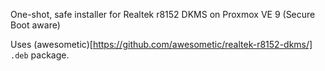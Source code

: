 One-shot, safe installer for Realtek r8152 DKMS on Proxmox VE 9 (Secure Boot aware)

Uses (awesometic)[https://github.com/awesometic/realtek-r8152-dkms/] `.deb` package.
